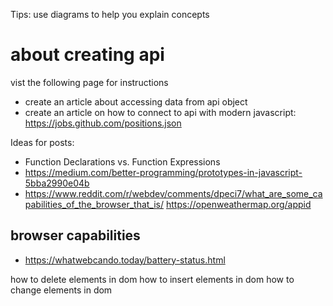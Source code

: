 Tips: use diagrams to help you explain concepts

# about creating api
vist the following page for instructions

- create an article about accessing data from api object
- create an article on how to connect to api with modern javascript: https://jobs.github.com/positions.json

Ideas for posts:
- Function Declarations vs. Function Expressions
- https://medium.com/better-programming/prototypes-in-javascript-5bba2990e04b
- https://www.reddit.com/r/webdev/comments/dpeci7/what_are_some_capabilities_of_the_browser_that_is/
https://openweathermap.org/appid

## browser capabilities
- https://whatwebcando.today/battery-status.html


how to delete elements in dom
how to insert elements in dom
how to change elements in dom